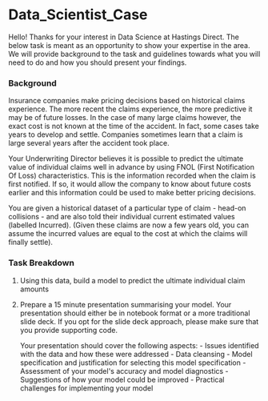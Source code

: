 # Data_Scientist_Case

Hello! Thanks for your interest in Data Science at Hastings Direct. The below task is meant as an opportunity to show your expertise in the area. We will provide background to the task and guidelines towards what you will need to do and how you should present your findings.

### Background

Insurance companies make pricing decisions based on historical claims experience. The more recent the claims experience, the more predictive it may be of future losses. In the case of many large claims however, the exact cost is not known at the time of the accident. In fact, some cases take years to develop and settle. Companies sometimes learn that a claim is large several years after the accident took place. 

Your Underwriting Director believes it is possible to predict the ultimate value of individual claims well in advance by using FNOL (First Notification Of Loss) characteristics. This is the information recorded when the claim is first notified. If so, it would allow the company to know about future costs earlier and this information could be used to make better pricing decisions.

You are given a historical dataset of a particular type of claim - head-on collisions - and are also told their individual current estimated values (labelled Incurred). (Given these claims are now a few years old, you can assume the incurred values are equal to the cost at which the claims will finally settle). 

### Task Breakdown

1)  Using this data, build a model to predict the ultimate individual claim amounts
2)  Prepare a 15 minute presentation summarising your model. Your presentation should either be in notebook format or a more traditional slide deck.  If you opt for the slide deck     approach, please make sure that you provide supporting code. 
    
    Your presentation should cover the following aspects:
          - Issues identified with the data and how these were addressed
          - Data cleansing
          - Model specification and justification for selecting this model specification
          - Assessment of your model's accuracy and model diagnostics
          - Suggestions of how your model could be improved
          - Practical challenges for implementing your model
